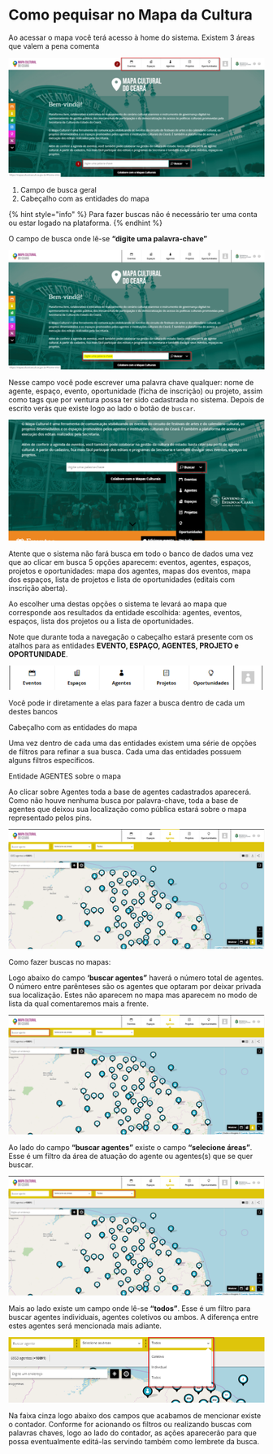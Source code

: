 # Como pequisar no Mapa da Cultura

Ao acessar o mapa você terá acesso à home do sistema. Existem 3 áreas que valem a pena comenta

![1 Campo de busca geral \| 2 Cabe&#xE7;alho com as entidades do mapa](../.gitbook/assets/pequisar-do-mapa-da-cultura01.png)

1. Campo de busca geral
2. Cabeçalho com as entidades do mapa

{% hint style="info" %}
Para fazer buscas não é necessário ter uma conta ou estar logado na plataforma.
{% endhint %}

O campo de busca onde  lê-se **“digite uma palavra-chave”**

![Em destaque: Digite um palavra-chave](../.gitbook/assets/pequisar-do-mapa-da-cultura02.png)

Nesse campo você pode escrever uma palavra chave qualquer: nome de agente, espaço, evento, oportunidade \(ficha de inscrição\) ou projeto, assim como tags que por ventura possa ter sido cadastrada no 
sistema. Depois de escrito verás que existe logo ao lado o botão de `buscar`.

![](../.gitbook/assets/pequisar-do-mapa-da-cultura03.png)

Atente que o sistema não fará busca em todo o banco de dados uma vez que ao clicar em busca 5 opções aparecem: eventos, agentes, espaços, projetos e oportunidades: mapa dos agentes, mapas dos eventos, mapa dos espaços, lista de projetos e lista de oportunidades \(editais com inscrição aberta\). 

Ao escolher uma destas opções o sistema te levará ao mapa que corresponde aos resultados da entidade escolhida: agentes, eventos, espaços,  lista dos projetos ou a lista de oportunidades.

Note que durante toda a navegação o cabeçalho estará presente com os atalhos para as entidades **EVENTO, ESPAÇO, AGENTES, PROJETO e OPORTUNIDADE**.

![Atalho para as entidades: Evento. espa&#xE7;o, agentes. projetos e oportunidades](../.gitbook/assets/pequisar-do-mapa-da-cultura04.png)

Você pode ir diretamente a elas para fazer a busca dentro de cada um destes bancos

Cabeçalho com as entidades do mapa

Uma vez dentro de cada uma das entidades existem uma série de opções de filtros para refinar a sua busca. Cada uma das entidades possuem alguns filtros específicos.

 Entidade AGENTES sobre o mapa

Ao clicar sobre Agentes toda a base de agentes cadastrados aparecerá. Como não houve nenhuma busca por palavra-chave, toda a base de agentes que deixou sua localização como pública estará sobre o mapa representado pelos pins.

![Mapa Agentes](../.gitbook/assets/pequisar-do-mapa-da-cultura05.png)

Como fazer buscas no mapas:

Logo abaixo do campo **‘buscar agentes”** haverá o número total de agentes. O número entre parênteses são os agentes que optaram por deixar privada sua localização. Estes não aparecem no mapa mas aparecem no modo de lista da qual comentaremos mais a frente.

![Buscar Agentes](../.gitbook/assets/pequisar-do-mapa-da-cultura06.png)

Ao lado do campo **“buscar agentes”** existe o campo **“selecione áreas”**. Esse é um filtro da área de atuação do agente ou agentes\(s\) que se quer buscar.

![Selecionar &#xE1;reas \| Todos](../.gitbook/assets/pequisar-do-mapa-da-cultura07.png)

Mais ao lado existe um campo onde lê-se **“todos”**. Esse é um filtro para buscar agentes individuais, agentes coletivos ou ambos. A diferença entre estes agentes será mencionada mais adiante.

![Coletivo \| Individual \| Todos](../.gitbook/assets/pequisar-do-mapa-da-cultura08.png)


Na faixa cinza logo abaixo dos campos que acabamos de mencionar existe o contador. Conforme for acionando os filtros ou realizando buscas com palavras chaves, logo ao lado do contador, as ações aparecerão para que possa eventualmente editá-las servindo também como lembrete da busca.








